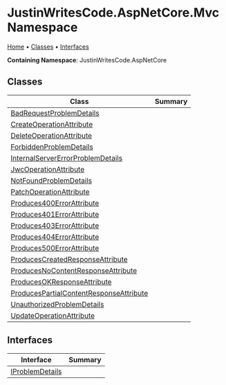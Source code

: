 # JustinWritesCode\.AspNetCore\.Mvc Namespace

[Home](../README.md) &#x2022; [Classes](#classes) &#x2022; [Interfaces](#interfaces)

**Containing Namespace**: JustinWritesCode\.AspNetCore

## Classes

| Class | Summary |
| ----- | ------- |
| [BadRequestProblemDetails](BadRequestProblemDetails/README.md) | |
| [CreateOperationAttribute](CreateOperationAttribute/README.md) | |
| [DeleteOperationAttribute](DeleteOperationAttribute/README.md) | |
| [ForbiddenProblemDetails](ForbiddenProblemDetails/README.md) | |
| [InternalServerErrorProblemDetails](InternalServerErrorProblemDetails/README.md) | |
| [JwcOperationAttribute](JwcOperationAttribute/README.md) | |
| [NotFoundProblemDetails](NotFoundProblemDetails/README.md) | |
| [PatchOperationAttribute](PatchOperationAttribute/README.md) | |
| [Produces400ErrorAttribute](Produces400ErrorAttribute/README.md) | |
| [Produces401ErrorAttribute](Produces401ErrorAttribute/README.md) | |
| [Produces403ErrorAttribute](Produces403ErrorAttribute/README.md) | |
| [Produces404ErrorAttribute](Produces404ErrorAttribute/README.md) | |
| [Produces500ErrorAttribute](Produces500ErrorAttribute/README.md) | |
| [ProducesCreatedResponseAttribute](ProducesCreatedResponseAttribute/README.md) | |
| [ProducesNoContentResponseAttribute](ProducesNoContentResponseAttribute/README.md) | |
| [ProducesOKResponseAttribute](ProducesOKResponseAttribute/README.md) | |
| [ProducesPartialContentResponseAttribute](ProducesPartialContentResponseAttribute/README.md) | |
| [UnauthorizedProblemDetails](UnauthorizedProblemDetails/README.md) | |
| [UpdateOperationAttribute](UpdateOperationAttribute/README.md) | |

## Interfaces

| Interface | Summary |
| --------- | ------- |
| [IProblemDetails](IProblemDetails/README.md) | |

